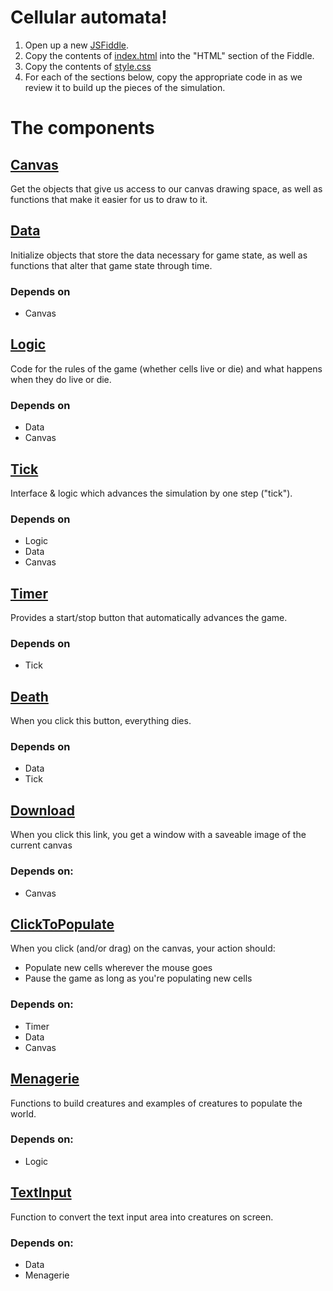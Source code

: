 # Cellular automata!

1. Open up a new [JSFiddle](https://jsfiddle.net).
2. Copy the contents of
   [index.html](https://raw.githubusercontent.com/talos/conway/gh-pages/index.html)
   into the "HTML" section of the Fiddle.
3. Copy the contents of [style.css](https://raw.githubusercontent.com/talos/conway/gh-pages/style.css)
4. For each of the sections below, copy the appropriate code in as we review it
   to build up the pieces of the simulation.

# The components

## [Canvas](https://raw.githubusercontent.com/talos/conway/gh-pages/canvas.js)

Get the objects that give us access to our canvas drawing space, as well as
functions that make it easier for us to draw to it.

## [Data](https://raw.githubusercontent.com/talos/conway/gh-pages/data.js)

Initialize objects that store the data necessary for game state, as well as
functions that alter that game state through time.

### Depends on

 - Canvas

## [Logic](https://raw.githubusercontent.com/talos/conway/gh-pages/logic.js)

Code for the rules of the game (whether cells live or die) and what happens
when they do live or die.

### Depends on

 - Data
 - Canvas

## [Tick](https://raw.githubusercontent.com/talos/conway/gh-pages/tick.js)

Interface & logic which advances the simulation by one step ("tick").

### Depends on

 - Logic
 - Data
 - Canvas

## [Timer](https://raw.githubusercontent.com/talos/conway/gh-pages/timer.js)

Provides a start/stop button that automatically advances the game.

### Depends on

 - Tick

## [Death](https://raw.githubusercontent.com/talos/conway/gh-pages/death.js)

When you click this button, everything dies.

### Depends on

 - Data
 - Tick

## [Download](https://raw.githubusercontent.com/talos/conway/gh-pages/download.js)

When you click this link, you get a window with a saveable image of the
current canvas

### Depends on:

 - Canvas

## [ClickToPopulate](https://raw.githubusercontent.com/talos/conway/gh-pages/clicktopopulate.js)

When you click (and/or drag) on the canvas, your action should:
 - Populate new cells wherever the mouse goes
 - Pause the game as long as you're populating new cells

### Depends on:

 - Timer
 - Data
 - Canvas

## [Menagerie](https://raw.githubusercontent.com/talos/conway/gh-pages/menagerie.js)

Functions to build creatures and examples of creatures to populate the world.

### Depends on:
 - Logic

## [TextInput](https://raw.githubusercontent.com/talos/conway/gh-pages/textinput.js)

Function to convert the text input area into creatures on screen.

### Depends on:

 - Data
 - Menagerie

